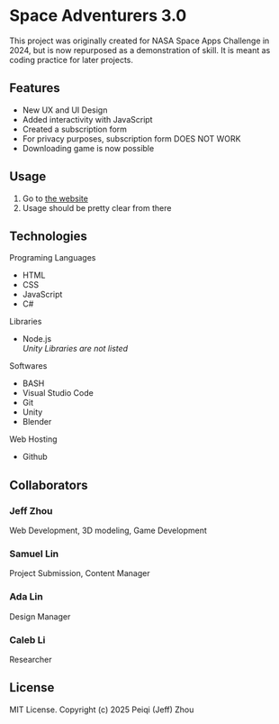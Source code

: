 # Space Adventurers 3.0
This project was originally created for NASA Space Apps Challenge in 2024, but is now repurposed as a demonstration of skill. It is meant as coding practice for later projects.
## Features
* New UX and UI Design
* Added interactivity with JavaScript
* Created a subscription form
* For privacy purposes, subscription form DOES NOT WORK
* Downloading game is now possible
## Usage
1. Go to [the website](https://jefferyzhou12.github.io/spaceadventurers3/)
2. Usage should be pretty clear from there
## Technologies
Programing Languages
* HTML
* CSS
* JavaScript
* C#

Libraries
* Node.js\
_Unity Libraries are not listed_

Softwares
* BASH
* Visual Studio Code
* Git
* Unity
* Blender

Web Hosting
* Github
## Collaborators
### Jeff Zhou
Web Development, 3D modeling, Game Development
### Samuel Lin
Project Submission, Content Manager
### Ada Lin
Design Manager
### Caleb Li
Researcher
## License
MIT License. Copyright (c) 2025 Peiqi (Jeff) Zhou